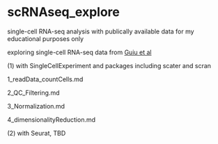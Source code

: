 # scRNAseq_explore

single-cell RNA-seq analysis with publically available data for my educational purposes only


exploring single-cell RNA-seq data from [Guiu et al](https://www.nature.com/articles/s41586-019-1212-5#Sec2)

(1) with SingleCellExperiment and packages including scater and scran
    
  1_readData_countCells.md
    
  2_QC_Filtering.md
    
  3_Normalization.md
    
  4_dimensionalityReduction.md
    
(2) with Seurat, TBD
    
